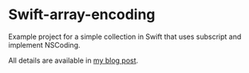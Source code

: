 # Swift-array-encoding

Example project for a simple collection in Swift that uses subscript and implement NSCoding.

All details are available in [my blog post](http://code.sylvaingamel.fr/2015/02/20/Swift-Tables-encoding.html).

